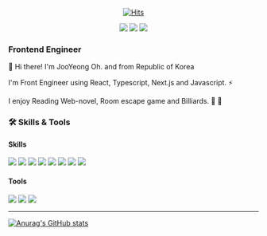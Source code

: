  <div align=center>
  
[![Hits](https://hits.seeyoufarm.com/api/count/incr/badge.svg?url=https%3A%2F%2Fgithub.com%2Fohjooyeong&count_bg=%2379C83D&title_bg=%23555555&icon=&icon_color=%23E7E7E7&title=hits&edge_flat=false)](https://hits.seeyoufarm.com)

<a href="https://velog.io/@brb1111" target="_blank"><img src="https://img.shields.io/badge/Velog-20c997?style=flat-square&logo=Vimeo&logoColor=white"/></a>
<a href="mailto:brb1111@naver.com" target="_blank"><img src="https://img.shields.io/badge/Naver-03C75A?style=flat-square&logo=naver&logoColor=white"/></a>
<a href="mailto:ohinsang@gmail.com" target="_blank"><img src="https://img.shields.io/badge/Gmail-EA4335?style=flat-square&logo=Gmail&logoColor=white"/></a>
 </div>
   
### Frontend Engineer
👋 Hi there! I'm JooYeong Oh. and from Republic of Korea

I'm Front Engineer using React, Typescript, Next.js and Javascript. ⚡

I enjoy Reading Web-novel, Room escape game and Billiards. 🧩 🎱
 


### 🛠 Skills & Tools
#### Skills

<span>
 <img src="https://img.shields.io/badge/React-61DAFB?style=flat-square&logo=react&logoColor=white"/>
 <img src="https://img.shields.io/badge/JavaScript-F7DF1E?style=flat-square&logo=JavaScript&logoColor=white"/>
 <img src="https://img.shields.io/badge/TypeScript-3178C6?style=flat-square&logo=TypeScript&logoColor=white"/>
 <img src="https://img.shields.io/badge/Next.js-000000?style=flat-square&logo=Next.js&logoColor=white"/>
 <img src="https://img.shields.io/badge/ReactQuery-FF4154?style=flat-square&logo=reactquery&logoColor=white"/>
 <img src="https://img.shields.io/badge/StyledComponents-db7093?style=flat-square&logo=styled-components&logoColor=white"/>
 <img src="https://img.shields.io/badge/tailwindcss-06B6D4?style=flat-square&logo=tailwindcss&logoColor=white"/>
 <img src="https://img.shields.io/badge/Python-3776AB?style=flat-square&logo=Python&logoColor=white"/>
 </span>
 
 
 #### Tools
 
 <span>
<img src="https://img.shields.io/badge/Git-F05032?style=flat-square&logo=Git&logoColor=white"/>
<img src="https://img.shields.io/badge/Figma-F24e1e?style=flat-square&logo=figma&logoColor=white"/>
<img src="https://img.shields.io/badge/Notion-000000?style=flat-square&logo=notion&logoColor=white"/>
 </span>
 
 ---

[![Anurag's GitHub stats](https://github-readme-stats.vercel.app/api?username=ohjooyeong)](https://github.com/ohjooyeong/github-readme-stats)


<!--
**ohjooyeong/ohjooyeong** is a ✨ _special_ ✨ repository because its `README.md` (this file) appears on your GitHub profile.

Here are some ideas to get you started:

- 🔭 I’m currently working on ...
- 🌱 I’m currently learning ...
- 👯 I’m looking to collaborate on ...
- 🤔 I’m looking for help with ...
- 💬 Ask me about ...
- 📫 How to reach me: ...
- 😄 Pronouns: ...
- ⚡ Fun fact: ...
-->
